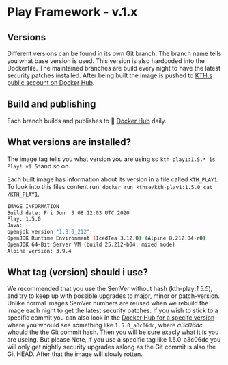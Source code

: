 # Play Framework - v.1.x

## Versions 
Different versions can be found in its own Git branch. The branch name tells you what base version is used. This version is also hardcoded into the Dockerfile. The maintained branches are build every night to have the latest security patches installed. After being built the image is pushed to [KTH:s public account on Docker Hub](https://hub.docker.com/r/kthse/kth-play1/tags/).

## Build and publishing
Each branch builds and publishes to 🐳 [Docker Hub](https://hub.docker.com/r/kthse/kth-play1/tags/) daily.

## What versions are installed?
The image tag tells you what version you are using so `kth-play1:1.5.* is Play! v1.5*`and so on.

Each built image has information about its version in a file called `KTH_PLAY1`. To look into this files content run: `docker run kthse/kth-play1:1.5.0 cat /KTH_PLAY1`.

```bash
IMAGE INFORMATION
Build date: Fri Jun  5 08:12:03 UTC 2020
Play: 1.5.0
Java:
openjdk version "1.8.0_212"
OpenJDK Runtime Environment (IcedTea 3.12.0) (Alpine 8.212.04-r0)
OpenJDK 64-Bit Server VM (build 25.212-b04, mixed mode)
Alpine version: 3.9.4

```

## What tag (version) should i use?
We recommended that you use the SemVer without hash (kth-play:*1.5.5*), and try to keep up with possible upgrades to major, minor or patch-version. Unlike normal images SemVer numbers are reused when we rebuild the image each night to get the latest security patches. If you wish to stick to a specific commit you can also look in the [Docker Hub for a specifc version](https://hub.docker.com/r/kthse/kth-play1/tags/) where you whould see something like `1.5.0_a3c06dc`, where _a3c06dc_ whould the the Git commit hash. Then you will be sure exacly what it is you are useing. But please Note, if you use a specific tag like 1.5.0_a3c06dc you will only get nightly security upgrades aslong as the Git commit is also the Git HEAD. After that the image will slowly rotten.
